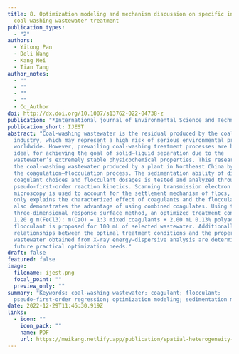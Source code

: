 ```yaml
---
title: 8. Optimization modeling and mechanism discussion on specific industrial
  coal-washing wastewater treatment
publication_types:
  - "2"
authors:
  - Yitong Pan
  - Deli Wang
  - Kang Mei
  - Tian Tang
author_notes:
  - ""
  - ""
  - ""
  - ""
  - Co_Author
doi: http://dx.doi.org/10.1007/s13762-022-04738-z
publication: "*International journal of Environmental Science and Technology*"
publication_short: IJEST
abstract: "Coal-washing wastewater is the residual produced by the coal
  industry, which may represent a high risk of serious environmental problems
  worldwide. However, prevailing coal-washing treatment processes are hardly
  ideal for achieving the goal of solid–liquid separation due to the
  wastewater’s extremely stable physicochemical properties. This research treats
  the coal-washing wastewater produced by a plant in Northeast China by means of
  the coagulation–flocculation process. The sedimentation ability of different
  coagulant choices and flocculant dosages is tested and analyzed through
  pseudo-first-order reaction kinetics. Scanning transmission electron
  microscopy is used to account for the settlement mechanism of flocs, which not
  only explains the characterized effect of coagulants and the flocculant but
  also demonstrates the advantage of using combined coagulates. Using the
  three-dimensional response surface method, an optimized treatment condition of
  1.20 g m(FeCl3): m(CaO) = 1:3 mixed coagulants + 2.00 mL 0.13% polyacrylamide
  flocculant is proposed for 100 mL of selected wastewater. Additionally, the
  relationships between the optimal treatment conditions and the properties of
  wastewater obtained from X-ray energy-dispersive analysis are determined for
  future practical optimization needs."
draft: false
featured: false
image:
  filename: ijest.png
  focal_point: ""
  preview_only: ""
summary: "Keywords: coal-washing wastewater; coagulant; flocculant;
  pseudo-first-order regression; optimization modeling; sedimentation mechanism"
date: 2022-12-29T11:46:30.919Z
links:
  - icon: ""
    icon_pack: ""
    name: PDF
    url: https://meikang.netlify.app/publication/spatial-heterogeneity-in-chemical-composition-and-stability-of-glomalinrelated-soil-protein-in-the-coastal-wetlands/meikang2_Co5-author_2022.pdf
---
```

